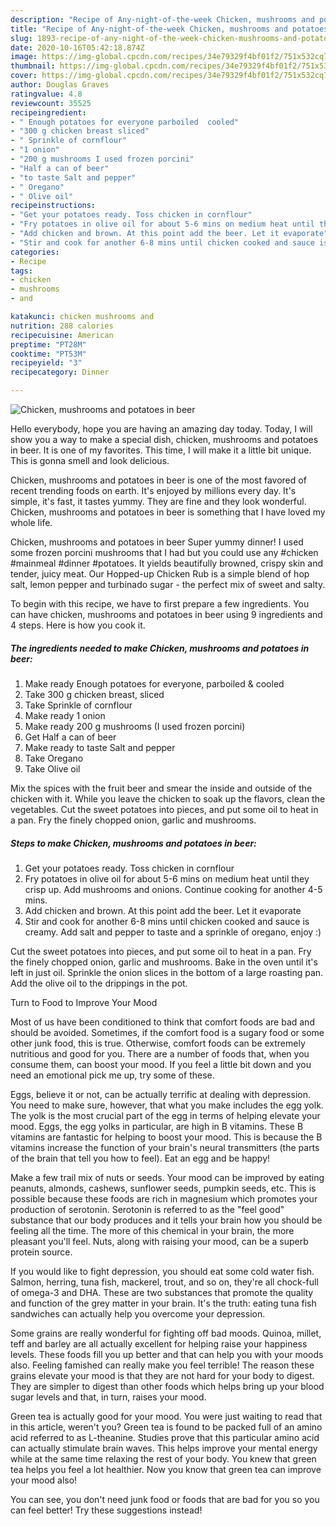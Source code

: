 ```yaml
---
description: "Recipe of Any-night-of-the-week Chicken, mushrooms and potatoes in beer"
title: "Recipe of Any-night-of-the-week Chicken, mushrooms and potatoes in beer"
slug: 1893-recipe-of-any-night-of-the-week-chicken-mushrooms-and-potatoes-in-beer
date: 2020-10-16T05:42:18.874Z
image: https://img-global.cpcdn.com/recipes/34e79329f4bf01f2/751x532cq70/chicken-mushrooms-and-potatoes-in-beer-recipe-main-photo.jpg
thumbnail: https://img-global.cpcdn.com/recipes/34e79329f4bf01f2/751x532cq70/chicken-mushrooms-and-potatoes-in-beer-recipe-main-photo.jpg
cover: https://img-global.cpcdn.com/recipes/34e79329f4bf01f2/751x532cq70/chicken-mushrooms-and-potatoes-in-beer-recipe-main-photo.jpg
author: Douglas Graves
ratingvalue: 4.8
reviewcount: 35525
recipeingredient:
- " Enough potatoes for everyone parboiled  cooled"
- "300 g chicken breast sliced"
- " Sprinkle of cornflour"
- "1 onion"
- "200 g mushrooms I used frozen porcini"
- "Half a can of beer"
- "to taste Salt and pepper"
- " Oregano"
- " Olive oil"
recipeinstructions:
- "Get your potatoes ready. Toss chicken in cornflour"
- "Fry potatoes in olive oil for about 5-6 mins on medium heat until they crisp up. Add mushrooms and onions. Continue cooking for another 4-5 mins."
- "Add chicken and brown. At this point add the beer. Let it evaporate"
- "Stir and cook for another 6-8 mins until chicken cooked and sauce is creamy. Add salt and pepper to taste and a sprinkle of oregano, enjoy :)"
categories:
- Recipe
tags:
- chicken
- mushrooms
- and

katakunci: chicken mushrooms and 
nutrition: 288 calories
recipecuisine: American
preptime: "PT28M"
cooktime: "PT53M"
recipeyield: "3"
recipecategory: Dinner

---
```



![Chicken, mushrooms and potatoes in beer](https://img-global.cpcdn.com/recipes/34e79329f4bf01f2/751x532cq70/chicken-mushrooms-and-potatoes-in-beer-recipe-main-photo.jpg)

Hello everybody, hope you are having an amazing day today. Today, I will show you a way to make a special dish, chicken, mushrooms and potatoes in beer. It is one of my favorites. This time, I will make it a little bit unique. This is gonna smell and look delicious.

Chicken, mushrooms and potatoes in beer is one of the most favored of recent trending foods on earth. It's enjoyed by millions every day. It's simple, it's fast, it tastes yummy. They are fine and they look wonderful. Chicken, mushrooms and potatoes in beer is something that I have loved my whole life.

Chicken, mushrooms and potatoes in beer Super yummy dinner! I used some frozen porcini mushrooms that I had but you could use any #chicken #mainmeal #dinner #potatoes. It yields beautifully browned, crispy skin and tender, juicy meat. Our Hopped-up Chicken Rub is a simple blend of hop salt, lemon pepper and turbinado sugar - the perfect mix of sweet and salty.


To begin with this recipe, we have to first prepare a few ingredients. You can have chicken, mushrooms and potatoes in beer using 9 ingredients and 4 steps. Here is how you cook it.

<!--inarticleads1-->

##### The ingredients needed to make Chicken, mushrooms and potatoes in beer:

1. Make ready  Enough potatoes for everyone, parboiled &amp; cooled
1. Take 300 g chicken breast, sliced
1. Take  Sprinkle of cornflour
1. Make ready 1 onion
1. Make ready 200 g mushrooms (I used frozen porcini)
1. Get Half a can of beer
1. Make ready to taste Salt and pepper
1. Take  Oregano
1. Take  Olive oil


Mix the spices with the fruit beer and smear the inside and outside of the chicken with it. While you leave the chicken to soak up the flavors, clean the vegetables. Cut the sweet potatoes into pieces, and put some oil to heat in a pan. Fry the finely chopped onion, garlic and mushrooms. 

<!--inarticleads2-->

##### Steps to make Chicken, mushrooms and potatoes in beer:

1. Get your potatoes ready. Toss chicken in cornflour
1. Fry potatoes in olive oil for about 5-6 mins on medium heat until they crisp up. Add mushrooms and onions. Continue cooking for another 4-5 mins.
1. Add chicken and brown. At this point add the beer. Let it evaporate
1. Stir and cook for another 6-8 mins until chicken cooked and sauce is creamy. Add salt and pepper to taste and a sprinkle of oregano, enjoy :)


Cut the sweet potatoes into pieces, and put some oil to heat in a pan. Fry the finely chopped onion, garlic and mushrooms. Bake in the oven until it&#39;s left in just oil. Sprinkle the onion slices in the bottom of a large roasting pan. Add the olive oil to the drippings in the pot. 

Turn to Food to Improve Your Mood


Most of us have been conditioned to think that comfort foods are bad and should be avoided. Sometimes, if the comfort food is a sugary food or some other junk food, this is true. Otherwise, comfort foods can be extremely nutritious and good for you. There are a number of foods that, when you consume them, can boost your mood. If you feel a little bit down and you need an emotional pick me up, try some of these.

Eggs, believe it or not, can be actually terrific at dealing with depression. You need to make sure, however, that what you make includes the egg yolk. The yolk is the most crucial part of the egg in terms of helping elevate your mood. Eggs, the egg yolks in particular, are high in B vitamins. These B vitamins are fantastic for helping to boost your mood. This is because the B vitamins increase the function of your brain's neural transmitters (the parts of the brain that tell you how to feel). Eat an egg and be happy!

Make a few trail mix of nuts or seeds. Your mood can be improved by eating peanuts, almonds, cashews, sunflower seeds, pumpkin seeds, etc. This is possible because these foods are rich in magnesium which promotes your production of serotonin. Serotonin is referred to as the "feel good" substance that our body produces and it tells your brain how you should be feeling all the time. The more of this chemical in your brain, the more pleasant you'll feel. Nuts, along with raising your mood, can be a superb protein source.

If you would like to fight depression, you should eat some cold water fish. Salmon, herring, tuna fish, mackerel, trout, and so on, they're all chock-full of omega-3 and DHA. These are two substances that promote the quality and function of the grey matter in your brain. It's the truth: eating tuna fish sandwiches can actually help you overcome your depression. 

Some grains are really wonderful for fighting off bad moods. Quinoa, millet, teff and barley are all actually excellent for helping raise your happiness levels. These foods fill you up better and that can help you with your moods also. Feeling famished can really make you feel terrible! The reason these grains elevate your mood is that they are not hard for your body to digest. They are simpler to digest than other foods which helps bring up your blood sugar levels and that, in turn, raises your mood.

Green tea is actually good for your mood. You were just waiting to read that in this article, weren't you? Green tea is found to be packed full of an amino acid referred to as L-theanine. Studies prove that this particular amino acid can actually stimulate brain waves. This helps improve your mental energy while at the same time relaxing the rest of your body. You knew that green tea helps you feel a lot healthier. Now you know that green tea can improve your mood also!

You can see, you don't need junk food or foods that are bad for you so you can feel better! Try  these suggestions  instead!

